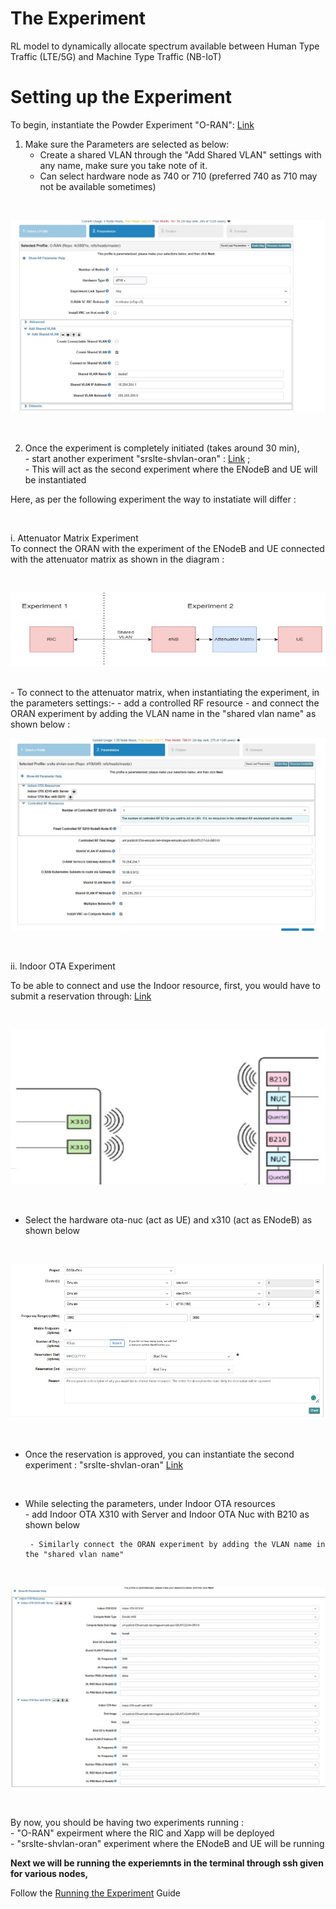# The Experiment
RL model to dynamically allocate spectrum available between Human Type Traffic (LTE/5G) and Machine Type Traffic (NB-IoT)













# Setting up the Experiment

To begin, instantiate the Powder Experiment "O-RAN": [Link](https://www.powderwireless.net/show-profile.php?profile=30d10b78-f939-11ea-b1eb-e4434b2381fc)

1. Make sure the Parameters are selected as below: <br />
      - Create a shared VLAN through the "Add Shared VLAN" settings with any name, make sure you take note of it.
      - Can select hardware node as 740 or 710 (preferred 740 as 710 may not be available sometimes)

<br />

 ![alt text](https://github.com/tahenan/DSSBuf/blob/main/photos/man1.jpg)

<br />


2. Once the experiment is completely initiated (takes around 30 min), 
<br /> -  start another experiment "srslte-shvlan-oran" :   [Link](https://www.powderwireless.net/show-profile.php?profile=1bd62bf4-5b60-11eb-b1eb-e4434b2381fc) ; 
<br /> -  This will act as the second experiment where the ENodeB and UE will be instantiated 

Here, as per the following experiment the way to instatiate will differ :

<br />



i. Attenuator Matrix Experiment <br />
      To connect the ORAN with the experiment of the ENodeB and UE connected with the attenuator matrix as shown in the diagram :

<br />


![alt text](https://github.com/tahenan/DSSBuf/blob/main/photos/man3.jpg)

<br />
- To connect to the attenuator matrix, when instantiating the experiment, in the parameters settings:-
      -  add a controlled RF resource
      -  and connect the ORAN experiment by adding the VLAN name in the "shared vlan name" as shown below :


<br />

![alt text](https://github.com/tahenan/DSSBuf/blob/main/photos/man2.jpg)


<br />


ii. Indoor OTA Experiment 

To be able to connect and use the Indoor resource, first, you would have to submit a reservation through: [Link](https://www.powderwireless.net/resgroup.php)

<br />

![alt text](https://github.com/tahenan/DSSBuf/blob/main/photos/man4.jpg)

<br />

- Select the hardware ota-nuc (act as UE) and x310 (act as ENodeB) as shown below
  
<br />

![alt text](https://github.com/tahenan/DSSBuf/blob/main/photos/man5.jpg)

<br />

- Once the reservation is approved, you can instantiate the second experiment : "srslte-shvlan-oran" [Link](https://www.powderwireless.net/show-profile.php?profile=1bd62bf4-5b60-11eb-b1eb-e4434b2381fc)

<br />

- While selecting the parameters, under Indoor OTA resources <br />
       - add Indoor OTA X310 with Server and Indoor OTA Nuc with B210 as shown below 

       - Similarly connect the ORAN experiment by adding the VLAN name in the "shared vlan name" 

  
<br />

![alt text](https://github.com/tahenan/DSSBuf/blob/main/photos/man6.jpg)

<br />

By now, you should be having two experiments running : <br />
      - "O-RAN" expeirment where the RIC and Xapp will be deployed <br />
      - "srslte-shvlan-oran" experiment where the ENodeB and UE will be running

**Next we will be running the experiemnts in the terminal through ssh given for various nodes,**  <br />

Follow the [Running the Experiment](https://github.com/tahenan/DSSBuf/blob/main/RunningtheExperiment.md) Guide
      

